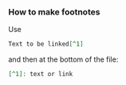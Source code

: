 ### How to make footnotes

Use 

```markdown
Text to be linked[^1]
```

and then at the bottom of the file:

```markdown
[^1]: text or link
```
